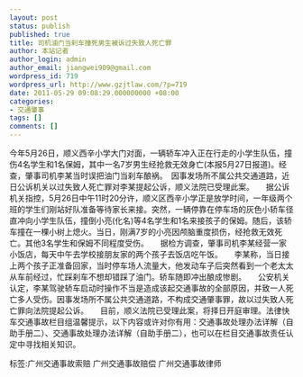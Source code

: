 ```yaml
---
layout: post
status: publish
published: true
title: 司机油门当刹车撞死男生被诉过失致人死亡罪
author: 本站记者
author_login: admin
author_email: jiangwei909@gmail.com
wordpress_id: 719
wordpress_url: http://www.gzjtlaw.com/?p=719
date: 2011-05-29 09:08:29.000000000 +08:00
categories:
- 交通肇事
tags: []
comments: []
---
```

 今年5月26日，顺义西辛小学大门对面，一辆轿车冲入正在行走的小学生队伍，撞伤4名学生和1名保姆，其中一名7岁男生经抢救无效身亡(本报5月27日报道)。经查，肇事司机李某当时误把油门当刹车酿祸。　因事发场所不属公共交通道路，近日公诉机关以过失致人死亡罪对李某提起公诉，顺义法院已受理此案。　　据公诉机关指控，5月26日中午11时20分许，顺义区西辛小学正是放学时间，一年级两个班的学生们刚站好队准备等待家长来接。突然，一辆停靠在停车场的灰色小轿车径直冲向小学生队伍，撞倒小亮(化名)等4名学生和1名来接孩子的保姆。随后，该轿车撞在一棵小树上熄火。当日，刚满7岁的小亮因颅脑重度损伤，经抢救无效死亡。其他3名学生和保姆不同程度受伤。　　据检方调查，肇事司机李某经营一家小饭店，每天中午去学校接朋友家的两个孩子去饭店吃午饭。　　李某称，当日接上两个孩子正准备回家，当时停车场人流量大，他发动车子后突然看到一个老太太从车前经过，忙踩刹车不想却错踩了油门。轿车随即冲出酿成惨剧。　　公安机关认定，李某驾驶轿车启动时操作不当是造成该起交通事故的全部原因，并致一人死亡多人受伤。因事发场所不属公共交通道路，不构成交通肇事罪，故以过失致人死亡罪向法院提起公诉。　　目前，顺义法院已受理此案，将择日开庭审理。法律快车交通事故栏目组温馨提示，以下内容或许对你有用：交通事故处理办法详解（自助手册二）、交通事故处理办法详解（自助手册二），也可以在栏目交通事故责任认定中寻找相关知识。标签:广州交通事故索赔 广州交通事故赔偿 广州交通事故律师
